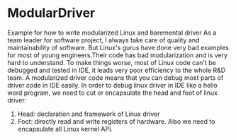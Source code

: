 # ModularDriver
Example for how to write modularized Linux and baremental driver
As a team leader for software project, I always take care of quality and maintainability of software.
But Linux's gurus have done very bad examples for most of young engineers.Their code has bad modularization and is very hard to understand.
To make things worse, most of Linux code can't be debugged and tested in IDE, it leads very poor efficiency to the whole R&D team.
A modularized driver code means that you can debug most parts of driver code in IDE easily.
In order to debug linux driver in IDE like a hello word program, we need to cut or encapsulate the head and foot of linux driver:
1. Head: declaration and framework of Linux driver
2. Foot: directly read and write registers of hardware.
Also we need to encapsulate all Linux kernel API.
